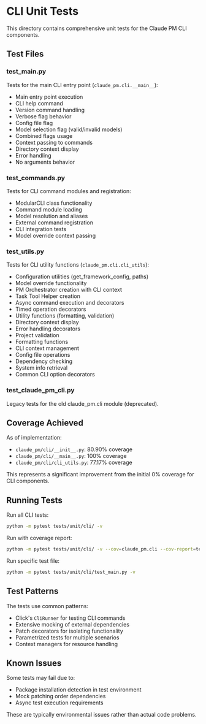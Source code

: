 # CLI Unit Tests

This directory contains comprehensive unit tests for the Claude PM CLI components.

## Test Files

### test_main.py
Tests for the main CLI entry point (`claude_pm.cli.__main__`):
- Main entry point execution
- CLI help command
- Version command handling
- Verbose flag behavior
- Config file flag
- Model selection flag (valid/invalid models)
- Combined flags usage
- Context passing to commands
- Directory context display
- Error handling
- No arguments behavior

### test_commands.py
Tests for CLI command modules and registration:
- ModularCLI class functionality
- Command module loading
- Model resolution and aliases
- External command registration
- CLI integration tests
- Model override context passing

### test_utils.py
Tests for CLI utility functions (`claude_pm.cli.cli_utils`):
- Configuration utilities (get_framework_config, paths)
- Model override functionality
- PM Orchestrator creation with CLI context
- Task Tool Helper creation
- Async command execution and decorators
- Timed operation decorators
- Utility functions (formatting, validation)
- Directory context display
- Error handling decorators
- Project validation
- Formatting functions
- CLI context management
- Config file operations
- Dependency checking
- System info retrieval
- Common CLI option decorators

### test_claude_pm_cli.py
Legacy tests for the old claude_pm.cli module (deprecated).

## Coverage Achieved

As of implementation:
- `claude_pm/cli/__init__.py`: 80.90% coverage
- `claude_pm/cli/__main__.py`: 100% coverage
- `claude_pm/cli/cli_utils.py`: 77.17% coverage

This represents a significant improvement from the initial 0% coverage for CLI components.

## Running Tests

Run all CLI tests:
```bash
python -m pytest tests/unit/cli/ -v
```

Run with coverage report:
```bash
python -m pytest tests/unit/cli/ -v --cov=claude_pm.cli --cov-report=term-missing
```

Run specific test file:
```bash
python -m pytest tests/unit/cli/test_main.py -v
```

## Test Patterns

The tests use common patterns:
- Click's `CliRunner` for testing CLI commands
- Extensive mocking of external dependencies
- Patch decorators for isolating functionality
- Parametrized tests for multiple scenarios
- Context managers for resource handling

## Known Issues

Some tests may fail due to:
- Package installation detection in test environment
- Mock patching order dependencies
- Async test execution requirements

These are typically environmental issues rather than actual code problems.